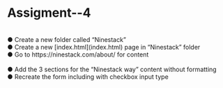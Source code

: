 # Assigment--4
<br>
● Create a new folder called “Ninestack”<br>
● Create a new [index.html](index.html) page in “Ninestack” folder<br>
● Go to https://ninestack.com/about/ for content<br><br>
● Add the 3 sections for the “Ninestack way” content without formatting<br>
● Recreate the form including with checkbox input type<br>
